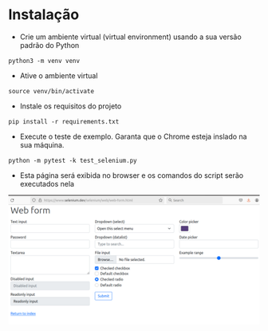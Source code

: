 # Instalação
- Crie um ambiente virtual (virtual environment) usando a sua versão padrão do Python
```
python3 -m venv venv
```
- Ative o ambiente virtual
```
source venv/bin/activate
```
- Instale os requisitos do projeto
```
pip install -r requirements.txt
```
- Execute o teste de exemplo. Garanta que o Chrome esteja inslado na sua máquina.
```
python -m pytest -k test_selenium.py
```
- Esta página será exibida no browser e os comandos do script serão executados nela

![alt text](image.png)
